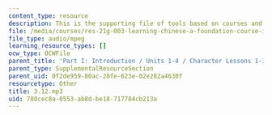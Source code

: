 ```yaml
---
content_type: resource
description: This is the supporting file of tools based on courses and classes.
file: /media/courses/res-21g-003-learning-chinese-a-foundation-course-in-mandarin-spring-2011/780cec8a0553ab8dbe18717784cb213a_3.12.mp3
file_type: audio/mpeg
learning_resource_types: []
ocw_type: OCWFile
parent_title: 'Part I: Introduction / Units 1-4 / Character Lessons 1-3'
parent_type: SupplementalResourceSection
parent_uid: 0f2de959-80ac-28fe-623e-02e282a4630f
resourcetype: Other
title: 3.12.mp3
uid: 780cec8a-0553-ab8d-be18-717784cb213a
---
```

